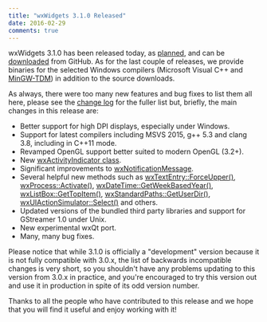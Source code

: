 ```yaml
---
title: "wxWidgets 3.1.0 Released"
date: 2016-02-29
comments: true
---
```


wxWidgets 3.1.0 has been released today, as
[planned](http://wxwidgets.blogspot.com/2016/02/310-is-coming.html), and can
be [downloaded](https://github.com/wxWidgets/wxWidgets/releases/tag/v3.1.0)
from GitHub. As for the last couple of releases, we provide binaries for the
selected Windows compilers (Microsoft Visual C++ and
[MinGW-TDM](http://tdm-gcc.tdragon.net/)) in addition to the source downloads.

As always, there were too many new features and bug fixes to list them all
here, please see the [change log](https://raw.githubusercontent.com/wxWidgets/wxWidgets/v3.1.0/docs/changes.txt)
for the fuller list but, briefly, the main changes in this release are:

* Better support for high DPI displays, especially under Windows.
* Support for latest compilers including MSVS 2015, g++ 5.3 and clang 3.8,
  including in C++11 mode.
* Revamped OpenGL support better suited to modern OpenGL (3.2+).
* New [wxActivityIndicator class](http://docs.wxwidgets.org/3.1.0/classwx_activity_indicator.html).
* Significant improvements to [wxNotificationMessage](http://docs.wxwidgets.org/3.1.0/classwx_notification_message.html).
* Several helpful new methods such as [wxTextEntry::ForceUpper()](http://docs.wxwidgets.org/3.1.0/classwx_text_entry.html#a19199a1f6c9a94095dad2a93f846ed12),
  [wxProcess::Activate()](http://docs.wxwidgets.org/3.1.0/classwx_process.html#afe04fab2897334f03851bf9e9bbc4f35),
  [wxDateTime::GetWeekBasedYear()](http://docs.wxwidgets.org/3.1.0/classwx_date_time.html#addefd8aff4cfe7b48e428a21b249ad77),
  [wxListBox::GetTopItem()](http://docs.wxwidgets.org/3.1.0/classwx_list_box.html#aa692b6d0b8804bed9007cb654b37efa1),
  [wxStandardPaths::GetUserDir()](http://docs.wxwidgets.org/3.1.0/classwx_standard_paths.html#a86bd7b0187fd299826060f06c7cff5ed),
  [wxUIActionSimulator::Select()](http://docs.wxwidgets.org/3.1.0/classwx_u_i_action_simulator.html#a2a63445d3d08f9d2e062eeaa89b6a0ef) and others.
* Updated versions of the bundled third party libraries and support for
  GStreamer 1.0 under Unix.
* New experimental wxQt port.
* Many, many bug fixes.

Please notice that while 3.1.0 is officially a "development" version because
it is not fully compatible with 3.0.x, the list of backwards incompatible
changes is very short, so you shouldn't have any problems updating to this
version from 3.0.x in practice, and you're encouraged to try this version out
and use it in production in spite of its odd version number.

Thanks to all the people who have contributed to this release and we hope that
you will find it useful and enjoy working with it!
